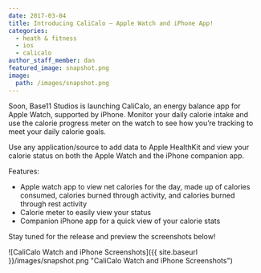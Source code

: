 ```yaml
---
date: 2017-03-04
title: Introducing CaliCalo – Apple Watch and iPhone App!
categories:
  - heath & fitness
  - ios
  - calicalo
author_staff_member: dan
featured_image: snapshot.png
image:
  path: /images/snapshot.png
---
```


Soon, Base11 Studios is launching CaliCalo, an energy balance app for Apple Watch, supported by iPhone. Monitor your daily calorie intake and use the calorie progress meter on the watch to see how you’re tracking to meet your daily calorie goals.

Use any application/source to add data to Apple HealthKit and view your calorie status on both the Apple Watch and the iPhone companion app.

Features:
* Apple watch app to view net calories for the day, made up of calories consumed, calories burned through activity, and calories burned through rest activity
* Calorie meter to easily view your status
* Companion iPhone app for a quick view of your calorie stats

Stay tuned for the release and preview the screenshots below!

![CaliCalo Watch and iPhone Screenshots]({{ site.baseurl }}/images/snapshot.png "CaliCalo Watch and iPhone Screenshots")
